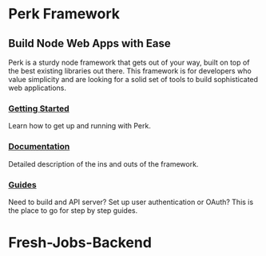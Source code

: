 # Perk Framework

## Build Node Web Apps with Ease

Perk is a sturdy node framework that gets out of your way, built on top of the best existing libraries out there. This framework is for developers who value simplicity and are looking for a solid set of tools to build sophisticated web applications.

### [Getting Started](http://perkframework.com/guides/getting-started-os-x.html)

Learn how to get up and running with Perk.

### [Documentation](http://perkframework.com/api/index.html)

Detailed description of the ins and outs of the framework.

### [Guides](http://perkframework.com/guides/index.html)

Need to build and API server? Set up user authentication or OAuth? This is the place to go for step by step guides.

<!--
1. Routing (express)
1. Flash Messages / errors
1. Database connection and ORM (knex and bookshelf)
1. User registration and authentication (passport and custom adapters)
1. Configuration [config-loader](https://github.com/alarner/config-loader)
1. Nice gulp, babel, react configuration

### Tools

* express
* react
* gulp
* sass
* browserify
* babel
* knex
* bookshelf
* passport

### To use...

1. Download / fork / clone
1. Run `npm install -g gulp knex` to install global dependencies
1. Run `npm install` to install local dependencies
1. Run `gulp` to start the server

### Todo

1. Local user login
1. Password reset
1. More oauth providers (facebook, twitter, amazon, github, bitbucket, dropbox, instagram, linkedin, slack, windows live, etc.)
1. Hierarchical user permissioning system
1. OAuth / API server
1. CSRF protection
-->
# Fresh-Jobs-Backend
